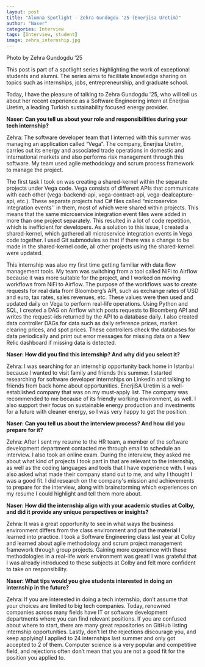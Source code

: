 ```yaml
---
layout: post
title: "Alumna Spotlight - Zehra Gundogdu '25 (Enerjisa Uretim)"
author: "Naser"
categories: Interview
tags: [Interview, student]
image: zehra_internship.jpg
---
```

Photo by Zehra Gundogdu '25
  

This post is part of a spotlight series highlighting the work of exceptional students and alumni.  The series aims to facilitate knowledge sharing on topics such as internships, jobs, entrepreneurship, and graduate school.  


Today, I have the pleasure of talking to Zehra Gundogdu '25, who will tell us about her recent experience as a Software Engineering intern at Enerjisa Uretim, a leading Turkish sustainability focused energy provider.


**Naser: Can you tell us about your role and responsibilities during your tech internship?**


Zehra: The software developer team that I interned with this summer was managing an application called “Vega”. The company, Enerjisa Uretim, carries out its energy and associated trade operations in domestic and international markets and also performs risk management through this software. My team used agile methodology and scrum process framework to manage the project. 

The first task I took on was creating a shared-kernel within the separate projects under Vega code. Vega consists of different APIs that communicate with each other (vega-backend-api, vega-contract-api, vega-dealcapture-api, etc.). These separate projects had C# files called “microservice integration events'' in them, most of which were shared within projects. This means that the same microservice integration event files were added in more than one project separately. This resulted in a lot of code repetition, which is inefficient for developers. As a solution to this issue, I created a shared-kernel, which gathered all microservice integration events in Vega code together. I used Git submodules so that if there was a change to be made in the shared-kernel code, all other projects using the shared-kernel were updated. 

This internship was also my first time getting familiar with data flow management tools. My team was switching from a tool called NiFi to Airflow because it was more suitable for the project, and I worked on moving workflows from NiFi to Airflow. The purpose of the workflows was to create requests for real data from Bloomberg’s API, such as exchange rates of USD and euro, tax rates, sales revenues, etc. These values were then used and updated daily on Vega to perform real-life operations. Using Python and SQL, I created a DAG on Airflow which posts requests to Bloomberg API and writes the request-ids returned by the API to a database daily. I also created data controller DAGs for data such as daily reference prices, market clearing prices, and spot prices. These controllers check the databases for data periodically and print out error messages for missing data on a New Relic dashboard if missing data is detected. 


**Naser: How did you find this internship? And why did you select it?**


Zehra: I was searching for an internship opportunity back home in Istanbul because I wanted to visit family and friends this summer. I started researching for software developer internships on LinkedIn and talking to friends from back home about opportunities. EnerjiSA Uretim is a well-established company that was on my must-apply list. The company was recommended to me because of its friendly working environment, as well. I also support their focus on sustainable energy production and investments for a future with cleaner energy, so I was very happy to get the position. 


**Naser: Can you tell us about the interview process? And how did you prepare for it?**


Zehra: After I sent my resume to the HR team, a member of the software development department contacted me through email to schedule an interview. I also took an online exam. During the interview, they asked me about what kind of projects I took part in that are relevant to the internship, as well as the coding languages and tools that I have experience with. I was also asked what made their company stand out to me, and why I thought I was a good fit. I did research on the company's mission and achievements to prepare for the interview, along with brainstorming which experiences on my resume I could highlight and tell them more about. 


**Naser: How did the internship align with your academic studies at Colby, and did it provide any unique perspectives or insights?**


Zehra: It was a great opportunity to see in what ways the business environment differs from the class environment and put the material I learned into practice. I took a Software Engineering class last year at Colby and learned about agile methodology and scrum project management framework through group projects. Gaining more experience with these methodologies in a real-life work environment was great! I was grateful that I was already introduced to these subjects at Colby and felt more confident to take on responsibility. 


**Naser: What tips would you give students interested in doing an internship in the future?**


Zehra: If you are interested in doing a tech internship, don’t assume that your choices are limited to big tech companies. Today, renowned companies across many fields have IT or software development departments where you can find relevant positions. If you are confused about where to start, there are many great repositories on GitHub listing internship opportunities. Lastly, don’t let the rejections discourage you, and keep applying! I applied to 24 internships last summer and only got accepted to 2 of them. Computer science is a very popular and competitive field, and rejections often don’t mean that you are not a good fit for the position you applied to.
